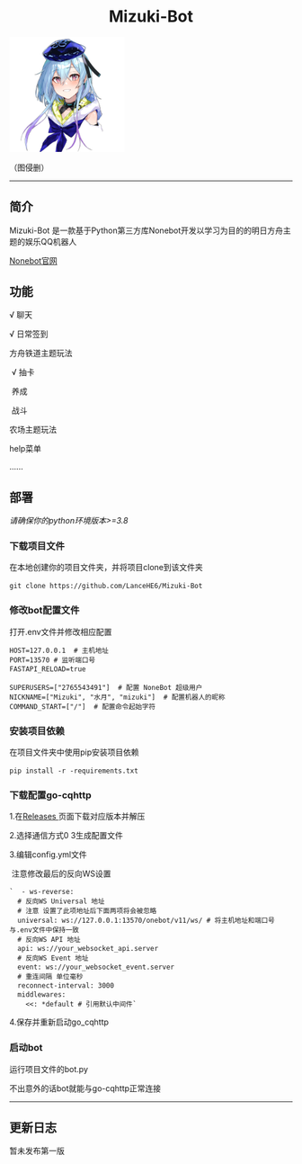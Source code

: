# <center>Mizuki-Bot</center>



<div style="align:center">
<img src="./icon.jpg" alt="icon" style="zoom:20%;">
</div>



（图侵删）


------

## 简介

Mizuki-Bot 是一款基于Python第三方库Nonebot开发以学习为目的的明日方舟主题的娱乐QQ机器人

[Nonebot官网](https://v2.nonebot.dev/)

## 功能

√ 聊天

√ 日常签到

   方舟铁道主题玩法

​		√ 抽卡

​		   养成

​		   战斗

  农场主题玩法



  help菜单

......

## 部署

*请确保你的python环境版本>=3.8*

### 下载项目文件

在本地创建你的项目文件夹，并将项目clone到该文件夹

`git clone https://github.com/LanceHE6/Mizuki-Bot`

### 修改bot配置文件

打开.env文件并修改相应配置


```
HOST=127.0.0.1  # 主机地址
PORT=13570 # 监听端口号
FASTAPI_RELOAD=true

SUPERUSERS=["2765543491"]  # 配置 NoneBot 超级用户
NICKNAME=["Mizuki", "水月", "mizuki"]  # 配置机器人的昵称
COMMAND_START=["/"]  # 配置命令起始字符
```

### 安装项目依赖

在项目文件夹中使用pip安装项目依赖

`pip install -r -requirements.txt`

### 下载配置go-cqhttp

1.在[Releases ](https://github.com/Mrs4s/go-cqhttp/releases)页面下载对应版本并解压

2.选择通信方式0 3生成配置文件

3.编辑config.yml文件

​	注意修改最后的反向WS设置

	`  - ws-reverse:
	  # 反向WS Universal 地址
	  # 注意 设置了此项地址后下面两项将会被忽略
	  universal: ws://127.0.0.1:13570/onebot/v11/ws/ # 将主机地址和端口号与.env文件中保持一致
	  # 反向WS API 地址
	  api: ws://your_websocket_api.server
	  # 反向WS Event 地址
	  event: ws://your_websocket_event.server
	  # 重连间隔 单位毫秒
	  reconnect-interval: 3000
	  middlewares:
	    <<: *default # 引用默认中间件`

4.保存并重新启动go_cqhttp

### 启动bot

运行项目文件的bot.py

不出意外的话bot就能与go-cqhttp正常连接

------



## 更新日志

暂未发布第一版
